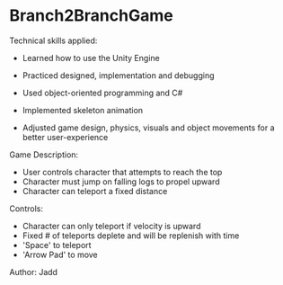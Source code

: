 # Branch2BranchGame

Technical skills applied:
- Learned how to use the Unity Engine
- Practiced designed, implementation and debugging
- Used object-oriented programming and C#

- Implemented skeleton animation
- Adjusted game design, physics, visuals and object movements for a better user-experience

Game Description: 
- User controls character that attempts to reach the top
- Character must jump on falling logs to propel upward
- Character can teleport a fixed distance

Controls:
- Character can only teleport if velocity is upward
- Fixed # of teleports deplete and will be replenish with time
- 'Space' to teleport
- 'Arrow Pad' to move

Author: Jadd
